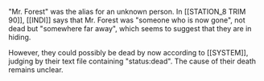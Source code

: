 

"Mr. Forest" was the alias for an unknown person. In [[STATION_8 TRIM 90]], [[INDI]] says that Mr. Forest was "someone who is now gone", not dead but "somewhere far away", which seems to suggest that they are in hiding.

However,  they could possibly be dead by now according to [[SYSTEM]], judging by their text file containing "status:dead". The cause of their death remains unclear.